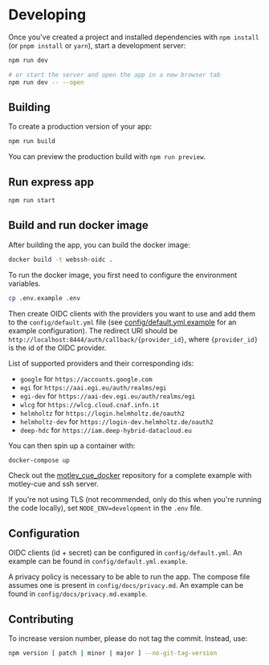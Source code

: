 # Developing

Once you've created a project and installed dependencies with `npm install` (or `pnpm install` or `yarn`), start a development server:

```bash
npm run dev

# or start the server and open the app in a new browser tab
npm run dev -- --open
```

## Building

To create a production version of your app:

```bash
npm run build
```

You can preview the production build with `npm run preview`.

## Run express app

```bash
npm run start
```

## Build and run docker image

After building the app, you can build the docker image:

```bash
docker build -t webssh-oidc .
```

To run the docker image, you first need to configure the environment variables.

```bash
cp .env.example .env
```

Then create OIDC clients with the providers you want to use and add them to the `config/default.yml` file (see [config/default.yml.example](config/default.yml.example) for an example configuration).
The redirect URI should be `http://localhost:8444/auth/callback/{provider_id}`, where `{provider_id}` is the id of the OIDC provider.

List of supported providers and their corresponding ids:

- `google` for `https://accounts.google.com`
- `egi` for `https://aai.egi.eu/auth/realms/egi`
- `egi-dev` for `https://aai-dev.egi.eu/auth/realms/egi`
- `wlcg` for `https://wlcg.cloud.cnaf.infn.it`
- `helmholtz` for `https://login.helmholtz.de/oauth2`
- `helmholtz-dev` for `https://login-dev.helmholtz.de/oauth2`
- `deep-hdc` for `https://iam.deep-hybrid-datacloud.eu`

You can then spin up a container with:

```bash
docker-compose up
```

Check out the [motley_cue_docker](https://github.com/dianagudu/motley_cue_docker) repository for a complete example with motley-cue and ssh server.

If you're not using TLS (not recommended, only do this when you're running the code locally), set `NODE_ENV=development` in the `.env` file.

## Configuration

OIDC clients (id + secret) can be configured in `config/default.yml`. An example can be found in `config/default.yml.example`.

A privacy policy is necessary to be able to run the app. The compose file assumes one is present in `config/docs/privacy.md`. An example can be found in `config/docs/privacy.md.example`.

## Contributing

To increase version number, please do not tag the commit. Instead, use:

```bash
npm version [ patch | minor | major ] --no-git-tag-version
```
